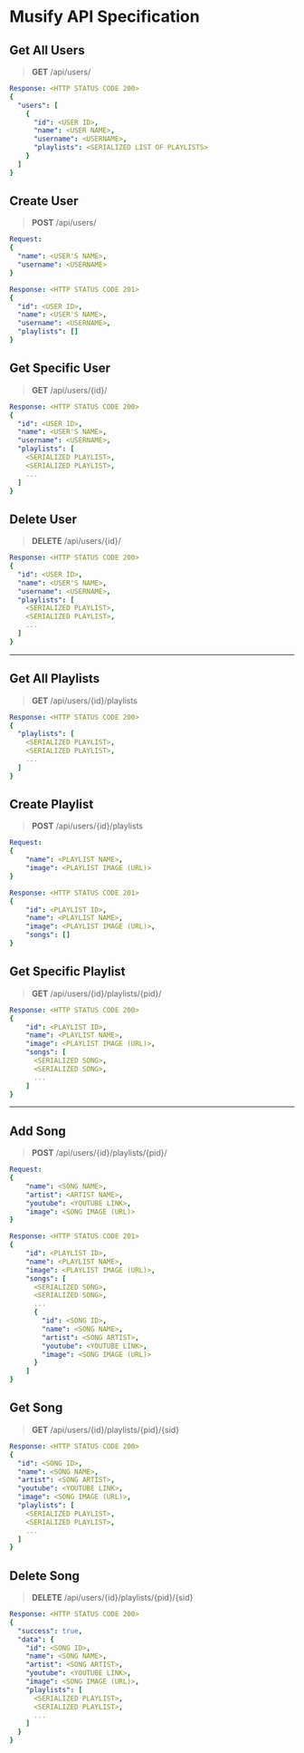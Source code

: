 # Musify API Specification

## Get All Users

> **GET** /api/users/

```yaml
Response: <HTTP STATUS CODE 200>
{
  "users": [
    {
      "id": <USER ID>,
      "name": <USER NAME>,
      "username": <USERNAME>,
      "playlists": <SERIALIZED LIST OF PLAYLISTS>
    }
  ]
}
```

## Create User

> **POST** /api/users/

```yaml
Request:
{
  "name": <USER'S NAME>,
  "username": <USERNAME>
}
```

```yaml
Response: <HTTP STATUS CODE 201>
{
  "id": <USER ID>,
  "name": <USER'S NAME>,
  "username": <USERNAME>,
  "playlists": []
}
```

## Get Specific User

> **GET** /api/users/{id}/

```yaml
Response: <HTTP STATUS CODE 200>
{
  "id": <USER ID>,
  "name": <USER'S NAME>,
  "username": <USERNAME>,
  "playlists": [
    <SERIALIZED PLAYLIST>,
    <SERIALIZED PLAYLIST>,
    ...
  ]
}
```

## Delete User

> **DELETE** /api/users/{id}/

```yaml
Response: <HTTP STATUS CODE 200>
{
  "id": <USER ID>,
  "name": <USER'S NAME>,
  "username": <USERNAME>,
  "playlists": [
    <SERIALIZED PLAYLIST>,
    <SERIALIZED PLAYLIST>,
    ...
  ]
}
```

---

## Get All Playlists

> **GET** /api/users/{id}/playlists

```yaml
Response: <HTTP STATUS CODE 200>
{
  "playlists": [
    <SERIALIZED PLAYLIST>,
    <SERIALIZED PLAYLIST>,
    ...
  ]
}
```

## Create Playlist

> **POST** /api/users/{id}/playlists

```yaml
Request:
{
    "name": <PLAYLIST NAME>,
    "image": <PLAYLIST IMAGE (URL)>
}
```

```yaml
Response: <HTTP STATUS CODE 201>
{
    "id": <PLAYLIST ID>,
    "name": <PLAYLIST NAME>,
    "image": <PLAYLIST IMAGE (URL)>,
    "songs": []
}
```

## Get Specific Playlist

> **GET** /api/users/{id}/playlists/{pid}/

```yaml
Response: <HTTP STATUS CODE 200>
{
    "id": <PLAYLIST ID>,
    "name": <PLAYLIST NAME>,
    "image": <PLAYLIST IMAGE (URL)>,
    "songs": [
      <SERIALIZED SONG>,
      <SERIALIZED SONG>,
      ...
    ]
}
```

---

## Add Song

> **POST** /api/users/{id}/playlists/{pid}/

```yaml
Request:
{
    "name": <SONG NAME>,
    "artist": <ARTIST NAME>,
    "youtube": <YOUTUBE LINK>,
    "image": <SONG IMAGE (URL)>
}
```

```yaml
Response: <HTTP STATUS CODE 201>
{
    "id": <PLAYLIST ID>,
    "name": <PLAYLIST NAME>,
    "image": <PLAYLIST IMAGE (URL)>,
    "songs": [
      <SERIALIZED SONG>,
      <SERIALIZED SONG>,
      ...
      {
        "id": <SONG ID>,
        "name": <SONG NAME>,
        "artist": <SONG ARTIST>,
        "youtube": <YOUTUBE LINK>,
        "image": <SONG IMAGE (URL)>
      }
    ]
}
```

## Get Song

> **GET** /api/users/{id}/playlists/{pid}/{sid}

```yaml
Response: <HTTP STATUS CODE 200>
{
  "id": <SONG ID>,
  "name": <SONG NAME>,
  "artist": <SONG ARTIST>,
  "youtube": <YOUTUBE LINK>,
  "image": <SONG IMAGE (URL)>,
  "playlists": [
    <SERIALIZED PLAYLIST>,
    <SERIALIZED PLAYLIST>,
    ...
  ]
}
```

## Delete Song

> **DELETE** /api/users/{id}/playlists/{pid}/{sid}

```yaml
Response: <HTTP STATUS CODE 200>
{
  "success": true,
  "data": {
    "id": <SONG ID>,
    "name": <SONG NAME>,
    "artist": <SONG ARTIST>,
    "youtube": <YOUTUBE LINK>,
    "image": <SONG IMAGE (URL)>,
    "playlists": [
      <SERIALIZED PLAYLIST>,
      <SERIALIZED PLAYLIST>,
      ...
    ]
  }
}
```

